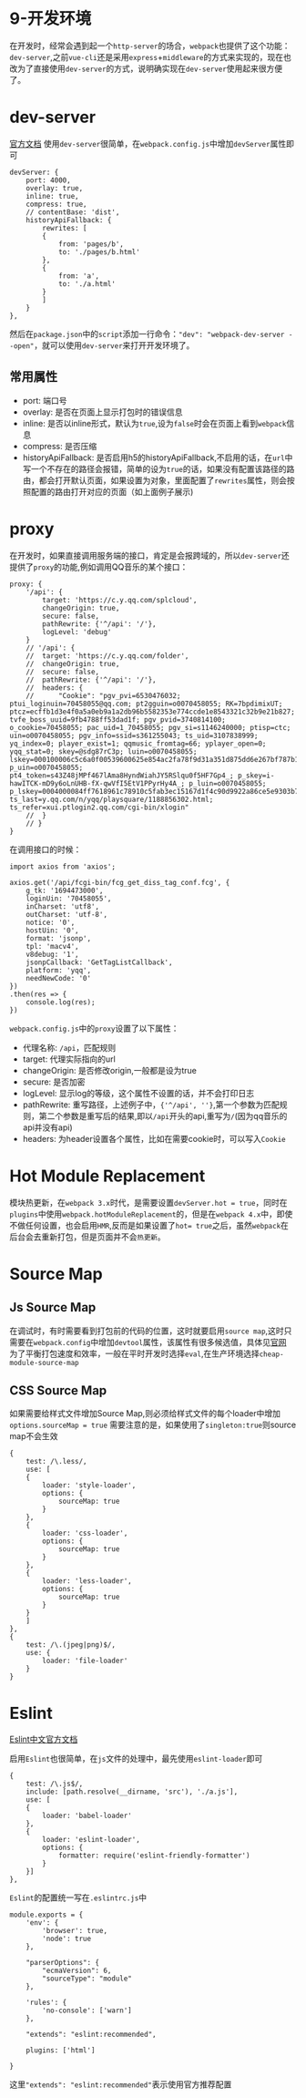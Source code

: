 # 9-开发环境

在开发时，经常会遇到起一个`http-server`的场合，`webpack`也提供了这个功能：`dev-server`,之前`vue-cli`还是采用`express`+`middleware`的方式来实现的，现在也改为了直接使用`dev-server`的方式，说明确实现在`dev-server`使用起来很方便了。

# dev-server
[官方文档](https://webpack.js.org/configuration/dev-server/)
使用`dev-server`很简单，在`webpack.config.js`中增加`devServer`属性即可
```
devServer: {
	port: 4000,
	overlay: true,
	inline: true,
	compress: true,
	// contentBase: 'dist',
	historyApiFallback: {
		rewrites: [
		{
			from: 'pages/b',
			to: './pages/b.html'
		},
		{
			from: 'a',
			to: './a.html'
		}
		]
	}
},
```

然后在`package.json`中的`script`添加一行命令：`"dev": "webpack-dev-server --open"`，就可以使用`dev-server`来打开开发环境了。


## 常用属性

- port: 端口号
- overlay: 是否在页面上显示打包时的错误信息
- inline: 是否以inline形式，默认为`true`,设为`false`时会在页面上看到`webpack`信息
- compress: 是否压缩
- historyApiFallback: 是否启用h5的historyApiFallback,不启用的话，在`url`中写一个不存在的路径会报错，简单的设为`true`的话，如果没有配置该路径的路由，都会打开默认页面，如果设置为对象，里面配置了`rewrites`属性，则会按照配置的路由打开对应的页面（如上面例子展示)


# proxy
在开发时，如果直接调用服务端的接口，肯定是会报跨域的，所以`dev-server`还提供了`proxy`的功能,例如调用QQ音乐的某个接口：
```
proxy: {
	'/api': {
		target: 'https://c.y.qq.com/splcloud',
		changeOrigin: true,
		secure: false,
		pathRewrite: {'^/api': '/'},
		logLevel: 'debug'
	}
	// '/api': {
	// 	target: 'https://c.y.qq.com/folder',
	// 	changeOrigin: true,
	// 	secure: false,
	// 	pathRewrite: {'^/api': '/'},
	// 	headers: {
	// 		"Cookie": "pgv_pvi=6530476032; ptui_loginuin=70458055@qq.com; pt2gguin=o0070458055; RK=7bpdimixUT; ptcz=ecffb1d3e4f0a5a0eb9a1a2db96b5582353e774ccde1e8543321c32b9e21b827; tvfe_boss_uuid=9fb4788ff53dad1f; pgv_pvid=3740814100; o_cookie=70458055; pac_uid=1_70458055; pgv_si=s1146240000; ptisp=ctc; uin=o0070458055; pgv_info=ssid=s361255043; ts_uid=3107838999; yq_index=0; player_exist=1; qqmusic_fromtag=66; yplayer_open=0; yqq_stat=0; skey=@sdg87rC3p; luin=o0070458055; lskey=000100006c5c6a0f00539600625e854ac2fa78f9d31a351d875dd6e267bf787b132ea4030e0c9eb77ef87cba; p_uin=o0070458055; pt4_token=s43Z48jMPf467lAma8HyndWiahJY5RSlqu0f5HF7Gp4_; p_skey=i-hawITCK-mD9y6oLnUHB-fX-qwVfI5EtV1PPyrHy4A_; p_luin=o0070458055; p_lskey=0004000084ff7618961c78910c5fab3ec15167d1f4c90d9922a86ce5e9303b75d25b2deea968905598d35df4; ts_last=y.qq.com/n/yqq/playsquare/1188856302.html; ts_refer=xui.ptlogin2.qq.com/cgi-bin/xlogin"
	// 	}
	// }
}
```

在调用接口的时候：
```
import axios from 'axios';

axios.get('/api/fcgi-bin/fcg_get_diss_tag_conf.fcg', {
	g_tk: '1694473000',
	loginUin: '70458055',
	inCharset: 'utf8',
	outCharset: 'utf-8',
	notice: '0',
	hostUin: '0',
	format: 'jsonp',
	tpl: 'macv4',
	v8debug: '1',
	jsonpCallback: 'GetTagListCallback',
	platform: 'yqq',
	needNewCode: '0'
})
.then(res => {
	console.log(res);
})
```

`webpack.config.js`中的`proxy`设置了以下属性：
- 代理名称: `/api`，匹配规则
- target: 代理实际指向的url
- changeOrigin: 是否修改origin,一般都是设为true
- secure: 是否加密
- logLevel: 显示log的等级，这个属性不设置的话，并不会打印日志
- pathRewrite: 重写路径，上述例子中，`{'^/api', ''}`,第一个参数为匹配规则，第二个参数是重写后的结果,即以`/api`开头的api,重写为`/`(因为qq音乐的api并没有api)
- headers: 为header设置各个属性，比如在需要cookie时，可以写入`Cookie`


# Hot Module Replacement
模块热更新，在`webpack 3.x`时代，是需要设置`devServer.hot = true`，同时在`plugins`中使用`webpack.hotModuleReplacement`的，但是在`webpack 4.x`中，即使不做任何设置，也会启用`HMR`,反而是如果设置了`hot= true`之后，虽然`webpack`在后台会去重新打包，但是页面并不会`热更新`。


# Source Map

## Js Source Map
在调试时，有时需要看到打包前的代码的位置，这时就要启用`source map`,这时只需要在`webpack.config`中增加`devtool`属性，该属性有很多候选值，具体见[官网](https://webpack.js.org/configuration/devtool/)
为了平衡打包速度和效率，一般在平时开发时选择`eval`,在生产环境选择`cheap-module-source-map`

## CSS Source Map
如果需要给样式文件增加Source Map,则必须给样式文件的每个loader中增加`options.sourceMap = true`
需要注意的是，如果使用了`singleton:true`则source map不会生效

```
{
	test: /\.less/,
	use: [
	{
		loader: 'style-loader',
		options: {
			sourceMap: true
		}
	},
	{
		loader: 'css-loader',
		options: {
			sourceMap: true
		}
	},
	{
		loader: 'less-loader',
		options: {
			sourceMap: true
		}
	}
	]
},
{
	test: /\.(jpeg|png)$/,
	use: {
		loader: 'file-loader'
	}
}
```



# Eslint
[Eslint中文官方文档](http://eslint.cn/)

启用`Eslint`也很简单，在`js`文件的处理中，最先使用`eslint-loader`即可
```
{
	test: /\.js$/,
	include: [path.resolve(__dirname, 'src'), './a.js'],
	use: [
	{
		loader: 'babel-loader'
	},
	{
		loader: 'eslint-loader',
		options: {
			formatter: require('eslint-friendly-formatter')
		}
	}]
},
```

`Eslint`的配置统一写在`.eslintrc.js`中
```
module.exports = {
	'env': {
		'browser': true,
		'node': true
	},

	"parserOptions": {
		"ecmaVersion": 6,
		"sourceType": "module"
	},

	'rules': {
		'no-console': ['warn']
	},

	"extends": "eslint:recommended",

	plugins: ['html']

}
```
这里`"extends": "eslint:recommended"`表示使用官方推荐配置


